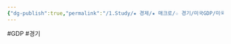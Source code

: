 ```yaml
---
{"dg-publish":true,"permalink":"/1.Study/★ 경제/★ 매크로/☆ 경기/미국GDP/미국GDP/","created":"2024-11-20T21:02:27.001+09:00","updated":"2025-06-03T20:07:19.655+09:00"}
---
```


#GDP #경기 